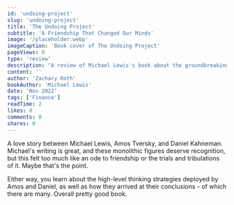 ```yaml
---
id: 'undoing-project'
slug: 'undoing-project'
title: 'The Undoing Project'
subtitle: 'A Friendship That Changed Our Minds'
image: '/placeholder.webp'
imageCaption: 'Book cover of The Undoing Project'
pageViews: 0
type: 'review'
description: "A review of Michael Lewis's book about the groundbreaking collaboration between Daniel Kahneman and Amos Tversky."
content: ''
author: 'Zachary Roth'
bookAuthor: 'Michael Lewis'
date: 'Nov 2022'
tags: ['Finance']
readTime: 2
likes: 0
comments: 0
shares: 0
---
```


A love story between Michael Lewis, Amos Tversky, and Daniel Kahneman. Michael's writing is great, and these monolithic figures deserve recognition, but this felt too much like an ode to friendship or the trials and tribulations of it. Maybe that's the point.

Either way, you learn about the high-level thinking strategies deployed by Amos and Daniel, as well as how they arrived at their conclusions - of which there are many. Overall pretty good book.
